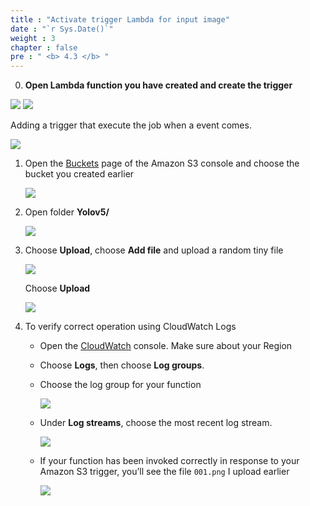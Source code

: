 ```yaml
---
title : "Activate trigger Lambda for input image"
date : "`r Sys.Date()`"
weight : 3
chapter : false
pre : " <b> 4.3 </b> "
---
```


0. **Open Lambda function you have created and create the trigger**

![](../../images/lambda/trigger1.png)
![](../../images/lambda/trigger2.png)

Adding a trigger that execute the job when a event comes.

![](../../images/lambda/trigger3.png)


1. Open the [Buckets](https://console.aws.amazon.com/s3/buckets) page of the Amazon S3 console and choose the bucket you created earlier
    
    ![](../../images/lambda/trigger5.png)


    
2. Open folder **Yolov5/**
    
    ![](../../images/lambda/trigger6.png)

    
3. Choose **Upload**, choose **Add file** and upload a random tiny file 
    
    ![](../../images/lambda/trigger7.png)
    
    Choose **Upload**
    
    ![](../../images/lambda/trigger8.png)

    
4. To verify correct operation using CloudWatch Logs
    
    - Open the [CloudWatch](https://console.aws.amazon.com/cloudwatch/home) console. Make sure about your Region
    
    - Choose **Logs**, then choose **Log groups**.
    - Choose the log group for your function
        
        ![](../../images/lambda/trigger10.png)
        
    - Under **Log streams**, choose the most recent log stream.
        
        ![](../../images/lambda/trigger9.png)
        
    - If your function has been invoked correctly in response to your Amazon S3 trigger, you’ll see the file `001.png` I upload earlier
        
        ![](../../images/lambda/trigger11.png)
        
